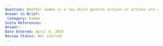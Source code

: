 ```yaml
---
Question: Whether kamma is a law which governs actions or actions are disposed to produce certain results?
Answer in Brief: -
 Category: Kamma
Sutta References: -
Answer: -
Date Entered: April 8, 2025
Review Status: Not started
---
```

